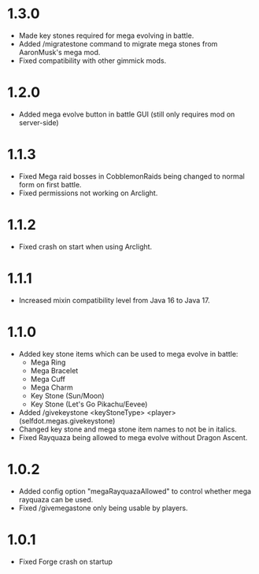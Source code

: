 # 1.3.0
- Made key stones required for mega evolving in battle.
- Added /migratestone command to migrate mega stones from AaronMusk's mega mod.
- Fixed compatibility with other gimmick mods.

# 1.2.0
- Added mega evolve button in battle GUI (still only requires mod on server-side)

# 1.1.3
- Fixed Mega raid bosses in CobblemonRaids being changed to normal form on first battle.
- Fixed permissions not working on Arclight.

# 1.1.2
- Fixed crash on start when using Arclight.

# 1.1.1
- Increased mixin compatibility level from Java 16 to Java 17.

# 1.1.0
- Added key stone items which can be used to mega evolve in battle:
  - Mega Ring
  - Mega Bracelet
  - Mega Cuff
  - Mega Charm
  - Key Stone (Sun/Moon)
  - Key Stone (Let's Go Pikachu/Eevee)
- Added /givekeystone \<keyStoneType\> \<player\> (selfdot.megas.givekeystone)
- Changed key stone and mega stone item names to not be in italics.
- Fixed Rayquaza being allowed to mega evolve without Dragon Ascent.

# 1.0.2
- Added config option "megaRayquazaAllowed" to control whether mega rayquaza can be used.
- Fixed /givemegastone only being usable by players.

# 1.0.1
- Fixed Forge crash on startup
